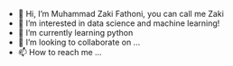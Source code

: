 - 👋 Hi, I’m Muhammad Zaki Fathoni, you can call me Zaki
- 👀 I’m interested in data science and machine learning!
- 🌱 I’m currently learning python
- 💞️ I’m looking to collaborate on ...
- 📫 How to reach me ...

<!---
zakifathoni/zakifathoni is a ✨ special ✨ repository because its `README.md` (this file) appears on your GitHub profile.
You can click the Preview link to take a look at your changes.
--->
